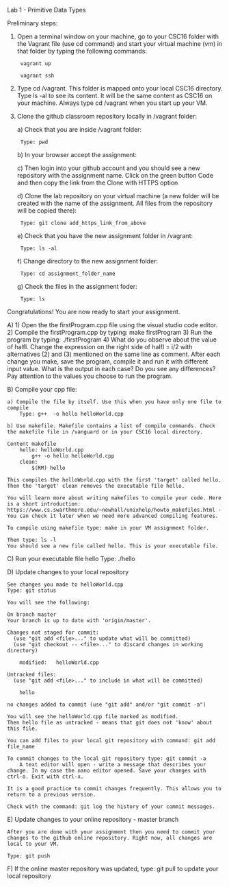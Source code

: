 Lab 1 - Primitive Data Types 

Preliminary steps: 

1. Open a terminal window on your machine, go to your CSC16 folder with the Vagrant file (use cd command)  and start your virtual machine (vm) in that folder by typing the following commands: 

		vagrant up
		
		vagrant ssh 

2. Type cd /vagrant. This folder is mapped onto your local CSC16 directory. Type ls -al to see its content. It will be the same content as CSC16 on your machine. Always type cd /vagrant when you start up your VM.

3. Clone the github classroom repository locally in /vagrant folder:
	
	a) Check that you are inside /vagrant folder: 
		
		Type: pwd
	
	b) In your browser accept the assignment:  <add link to the assignment>
	
	c)  Then login into your github account and you should see a new repository with 
	the assignment name. Click on the green button Code and then copy the link from the Clone with HTTPS option
	
	d) Clone the lab repository on your virtual machine (a new folder will be created with the name of the assignment. All files from the repository will be copied there): 
		
		Type: git clone add_https_link_from_above  
	
	e) Check that you have the new assignment folder in /vagrant: 
		
		Type: ls -al
	
	f) Change directory to the new assignment folder: 
		
		Type: cd assignment_folder_name
	
	g) Check the files in the assignment foder: 
		
		Type: ls     

 Congratulations! You are now ready to start your assignment.

A) 
	1) Open the the firstProgram.cpp file using the visual studio code editor.  
   	2) Compile the firstProgram.cpp by typing: 
		make firstProgram 
	3) Run the program by typing:
		./firstProgram 
	4) What do you observe about the value of  halfI. Change the expression on the right side of halfI = i/2 with alternatives (2) and (3) mentioned on the same line as comment. After each change  you make,  save the program, compile it and run it with different input value. What is the output in each case?  Do you see any differences?  Pay attention to the values you choose to run the program.

B) Compile your cpp file:
	
	a) Compile the file by itself. Use this when you have only one file to compile
		Type: g++  -o hello helloWorld.cpp
	
	b) Use makefile. Makefile contains a list of compile commands. Check the makefile file in /vanguard or in your CSC16 local directory.
	
	Content makefile 
		hello: helloWorld.cpp 
			g++ -o hello helloWorld.cpp
		clean: 
			$(RM) hello
		
	This compiles the helloWorld.cpp with the first 'target' called hello.
	Then the 'target' clean removes the executable file hello.
	
	You will learn more about writing makefiles to compile your code. Here is a short introduction: https://www.cs.swarthmore.edu/~newhall/unixhelp/howto_makefiles.html - You can check it later when we need more advanced compiling features. 

	To compile using makefile type: make in your VM assignment folder. 

	Then type: ls -l 
	You should see a new file called hello. This is your executable file. 
	
C) Run your executable file hello
	Type:  ./hello 
	
D) Update changes to your local repository 

	See changes you made to helloWorld.cpp 
	Type: git status
	
	You will see the following: 
	
	On branch master
	Your branch is up to date with 'origin/master'.
	
	Changes not staged for commit:
	  (use "git add <file>..." to update what will be committed)
	  (use "git checkout -- <file>..." to discard changes in working directory)
	
		modified:   helloWorld.cpp
	
	Untracked files:
	  (use "git add <file>..." to include in what will be committed)
	
		hello
	
	no changes added to commit (use "git add" and/or "git commit -a")

	You will see the helloWorld.cpp file marked as modified. 
	Then hello file as untracked - means that git does not 'know' about this file. 
	
	You can add files to your local git repository with command: git add file_name
	
	To commit changes to the local git repository type: git commit -a 
		A text editor will open - write a message that describes your change. In my case the nano editor opened. Save your changes with ctrl-o. Exit with ctrl-x. 

	It is a good practice to commit changes frequently. This allows you to return to a previous version. 
	
	Check with the command: git log the history of your commit messages. 
	
E) Update changes to your online repository - master branch 
	
	After you are done with your assignment then you need to commit your changes to the github online repository. Right now, all changes are local to your VM. 
	
	Type: git push

F)   If the online master repository was updated, type: git pull to update your local repository







